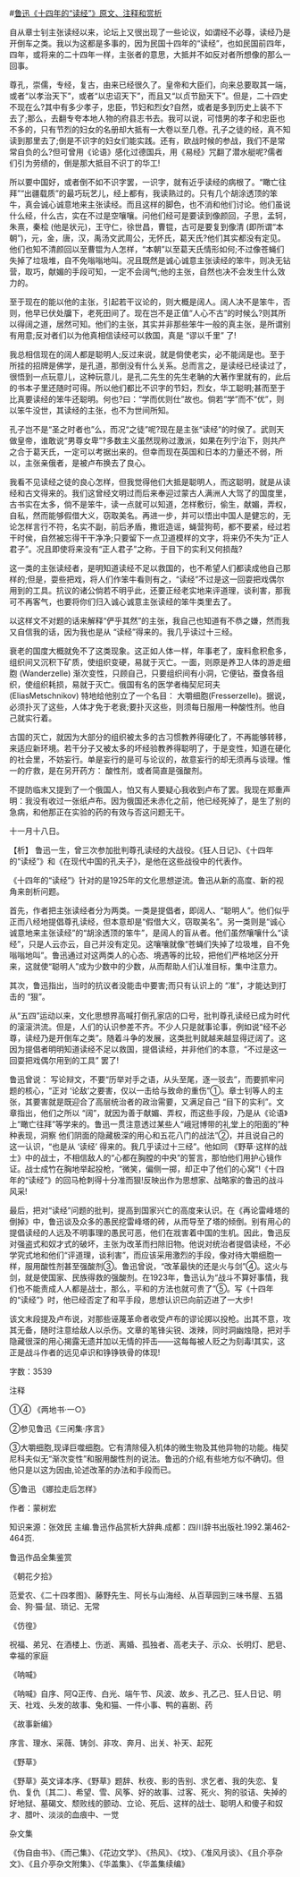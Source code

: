 #[鲁迅《十四年的“读经”》原文、注释和赏析](https://www.vrrw.net/wx/9554.html)

自从章士钊主张读经以来，论坛上又很出现了一些论议，如谓经不必尊，读经乃是开倒车之类。我以为这都是多事的，因为民国十四年的“读经”，也如民国前四年，四年，或将来的二十四年一样，主张者的意思，大抵并不如反对者所想像的那么一回事。

尊孔，崇儒，专经，复古，由来已经很久了。皇帝和大臣们，向来总要取其一端，或者“以孝治天下”，或者“以忠诏天下”，而且又“以贞节励天下”。但是，二十四史不现在么?其中有多少孝子，忠臣，节妇和烈女?自然，或者是多到历史上装不下去了;那么，去翻专夸本地人物的府县志书去。我可以说，可惜男的孝子和忠臣也不多的，只有节烈的妇女的名册却大抵有一大卷以至几卷。孔子之徒的经，真不知读到那里去了;倒是不识字的妇女们能实践。还有，欧战时候的参战，我们不是常常自负的么?但可曾用《论语》感化过德国兵，用《易经》咒翻了潜水艇呢?儒者们引为劳绩的，倒是那大抵目不识丁的华工!

所以要中国好，或者倒不如不识字罢，一识字，就有近乎读经的病根了。“瞰亡往拜”“出疆载质”的最巧玩艺儿，经上都有，我读熟过的。只有几个胡涂透顶的笨牛，真会诚心诚意地来主张读经。而且这样的脚色，也不消和他们讨论。他们虽说什么经，什么古，实在不过是空嚷嚷。问他们经可是要读到像颜回，子思，孟轲，朱熹，秦桧 (他是状元)，王守仁，徐世昌，曹锟，古可是要复到像清 (即所谓“本朝”)，元，金，唐，汉，禹汤文武周公，无怀氏，葛天氏?他们其实都没有定见。他们也知不清颜回以至曹锟为人怎样，“本朝”以至葛天氏情形如何;不过像苍蝇们失掉了垃圾堆，自不免嗡嗡地叫。况且既然是诚心诚意主张读经的笨牛，则决无钻营，取巧，献媚的手段可知，一定不会阔气;他的主张，自然也决不会发生什么效力的。

至于现在的能以他的主张，引起若干议论的，则大概是阔人。阔人决不是笨牛，否则，他早已伏处牖下，老死田间了。现在岂不是正值“人心不古”的时候么?则其所以得阔之道，居然可知。他们的主张，其实并非那些笨牛一般的真主张，是所谓别有用意;反对者们以为他真相信读经可以救国，真是 “谬以千里” 了!

我总相信现在的阔人都是聪明人;反过来说，就是倘使老实，必不能阔是也。至于所挂的招牌是佛学，是孔道，那倒没有什么关系。总而言之，是读经已经读过了，很悟到一点玩意儿，这种玩意儿，是孔二先生的先生老聃的大著作里就有的，此后的书本子里还随时可得。所以他们都比不识字的节妇，烈女，华工聪明;甚而至于比真要读经的笨牛还聪明。何也?曰：“学而优则仕”故也。倘若“学”而不“优”，则以笨牛没世，其读经的主张，也不为世间所知。

孔子岂不是“圣之时者也”么，而况“之徒”呢?现在是主张“读经”的时侯了。武则天做皇帝，谁敢说“男尊女卑”?多数主义虽然现称过激派，如果在列宁治下，则共产之合于葛天氏，一定可以考据出来的。但幸而现在英国和日本的力量还不弱，所以，主张亲俄者，是被卢布换去了良心。

我看不见读经之徒的良心怎样，但我觉得他们大抵是聪明人，而这聪明，就是从读经和古文得来的。我们这曾经文明过而后来奉迎过蒙古人满洲人大驾了的国度里，古书实在太多，倘不是笨牛，读一点就可以知道，怎样敷衍，偷生，献媚，弄权，自私，然而能够假借大义，窃取美名。再进一步，并可以悟出中国人是健忘的，无论怎样言行不符，名实不副，前后矛盾，撒诳造谣，蝇营狗苟，都不要紧，经过若干时侯，自然被忘得干干净净;只要留下一点卫道模样的文字，将来仍不失为“正人君子”。况且即使将来没有“正人君子”之称，于目下的实利又何损哉?

这一类的主张读经者，是明知道读经不足以救国的，也不希望人们都读成他自己那样的;但是，耍些把戏，将人们作笨牛看则有之，“读经”不过是这一回耍把戏偶尔用到的工具。抗议的诸公倘若不明乎此，还要正经老实地来评道理，谈利害，那我可不再客气，也要将你们归入诚心诚意主张读经的笨牛类里去了。

以这样文不对题的话来解释“俨乎其然”的主张，我自己也知道有不恭之嫌，然而我又自信我的话，因为我也是从 “读经”得来的。我几乎读过十三经。

衰老的国度大概就免不了这类现象。这正如人体一样，年事老了，废料愈积愈多，组织间又沉积下矿质，使组织变硬，易就于灭亡。一面，则原是养卫人体的游走细胞 (Wanderzelle) 渐次变性，只顾自己，只要组织间有小洞，它便钻，蚕食各组织，使组织耗损，易就于灭亡。俄国有名的医学者梅契尼珂夫 (EliasMetschnikov) 特地给他别立了一个名目： 大嚼细胞(Fresserzelle)。据说，必须扑灭了这些，人体才免于老衰;要扑灭这些，则须每日服用一种酸性剂。他自己就实行着。

古国的灭亡，就因为大部分的组织被太多的古习惯教养得硬化了，不再能够转移，来适应新环境。若干分子又被太多的坏经验教养得聪明了，于是变性，知道在硬化的社会里，不妨妄行。单是妄行的是可与论议的，故意妄行的却无须再与谈理。惟一的疗救，是在另开药方： 酸性剂，或者简直是强酸剂。

不提防临末又提到了一个俄国人，怕又有人要疑心我收到卢布了罢。我现在郑重声明：我没有收过一张纸卢布。因为俄国还未赤化之前，他已经死掉了，是生了别的急病，和他那正在实验的药的有效与否这问题无干。

十一月十八日。



【析】 鲁迅一生，曾三次参加批判尊孔读经的大战役。《狂人日记》、《十四年的“读经”》和《在现代中国的孔夫子》，是他在这些战役中的代表作。

《十四年的“读经”》针对的是1925年的文化思想逆流。鲁迅从新的高度、新的视角来剖析问题。

首先，作者把主张读经者分为两类。一类是提倡者，即阔人、“聪明人”。他们似乎正而八经地提倡尊孔读经，但本意却是“假借大义，窃取美名”。另一类则是“诚心诚意地来主张读经”的“胡涂透顶的笨牛”，是阔人的盲从者。他们虽然嚷嚷什么“读经”，只是人云亦云，自己并没有定见。这嚷嚷就像“苍蝇们失掉了垃圾堆，自不免嗡嗡地叫”。鲁迅通过对这两类人的心态、境遇等的比较，把他们严格地区分开来，这就使“聪明人”成为少数中的少数，从而帮助人们认准目标，集中注意力。

其次，鲁迅指出，当时的抗议者没能击中要害;而只有认识上的 “准”，才能达到打击的 “狠”。

从“五四”运动以来，文化思想界高喊打倒孔家店的口号，批判尊孔读经已成为时代的滚滚洪流。但是，人们的认识参差不齐。不少人只是就事论事，例如说“经不必尊，读经乃是开倒车之类”。随着斗争的发展，这类批判就越来越显得迂阔了。这因为提倡者明明知道读经不足以救国，提倡读经，并非他们的本意，“不过是这一回耍把戏偶尔用到的工具” 罢了!

鲁迅曾说： 写论辩文，不要“历举对手之语，从头至尾，逐一驳去”，而要抓牢问题的核心，“正对 ‘论敌’之要害，仅以一击给与致命的重伤”①。章士钊等人的主张，其要害就是既迎合了高层统治者的政治需要，又满足自己 “目下的实利”。文章指出，他们之所以 “阔”，就因为善于献媚、弄权，而这些手段，乃是从《论语》上“瞰亡往拜”等学来的。鲁迅一贯注意透过某些人“峨冠博带的礼堂上的阳面的”种种表现，洞察 他们阴面的隐藏极深的用心和五花八门的战法”②，并且说自己的这一认识，“也是从 ‘读经’ 得来的。我几乎读过十三经”。他如同 《野草·这样的战士》中的战士，不相信敌人的“心都在胸膛的中央”的誓言，那怕他们用护心镜作证。战士成竹在胸地举起投枪，“微笑，偏侧一掷，却正中了他们的心窝”!《十四年的“读经”》的回马枪刺得十分准而狠!反映出作为思想家、战略家的鲁迅的战斗风采!

最后，把对“读经”问题的批判，提高到国家兴亡的高度来认识。在《再论雷峰塔的倒掉》中，鲁迅谈及众多的愚民挖雷峰塔的砖，从而导至了塔的倾倒。别有用心的提倡读经的人远及不明事理的愚民可恶，他们在戕害着中国的生机。因此，鲁迅反对强盗式和奴才式的破坏，主张为改革而扫除旧物。他说对统治者提倡读经，不必学究式地和他们“评道理，谈利害”，而应该采用激烈的手段，像对待大嚼细胞一样，服用酸性剂甚至强酸剂③。鲁迅曾说，“改革最快的还是火与剑”④。这火与剑，就是使国家、民族得救的强酸剂。在1923年，鲁迅认为“战斗不算好事情，我们也不能责成人人都是战士，那么，平和的方法也就可贵了”⑤。写《十四年的“读经”》时，他已经否定了和平手段，思想认识已向前迈进了一大步!

该文末段提及卢布说，对那些诬蔑革命者收受卢布的谬论掷以投枪。出其不意，攻其无备，随时注意给敌人以杀伤。文章的笔锋尖锐、泼辣，同时洞幽烛隐，把对手隐藏很深的用心揭露无遗并加以无情的抨击——这每每被人贬之为刻毒!其实，这正是战斗作者的远见卓识和铮铮铁骨的体现!

字数：3539

注释

①④ 《两地书·一○》

②参见鲁迅《三闲集·序言》

③大嚼细胞,现译巨噬细胞。它有清除侵入机体的微生物及其他异物的功能。梅契尼科夫似无“渐次变性”和服用酸性剂的说法。鲁迅的介绍,有些地方似不确切。但他只是以这为因由,论述改革的办法和手段而已。

⑤鲁迅 《娜拉走后怎样》

作者：蒙树宏

知识来源：张效民 主编.鲁迅作品赏析大辞典.成都：四川辞书出版社.1992.第462-464页.

鲁迅作品全集鉴赏

《朝花夕拾》

范爱农、《二十四孝图》、藤野先生、阿长与山海经、从百草园到三味书屋、五猖会、狗·猫·鼠、琐记、无常

《仿徨》

祝福、弟兄、在酒楼上、伤逝、离婚、孤独者、高老夫子、示众、长明灯、肥皂、幸福的家庭

《呐喊》

《呐喊》自序、阿Q正传、白光、端午节、风波、故乡、孔乙己、狂人日记、明天、社戏、头发的故事、兔和猫、一件小事、鸭的喜剧、药

《故事新编》

序言、理水、采薇、铸剑、非攻、奔月、出关、补天、起死

《野草》

《野草》英文译本序、《野草》题辞、秋夜、影的告别、求乞者、我的失恋、复仇、复仇〔其二〕、希望、雪、风筝、好的故事、过客、死火、狗的驳诘、失掉的好地狱、墓碣文、颓败线的颤动、立论、死后、这样的战士、聪明人和傻子和奴才、腊叶、淡淡的血痕中、一觉

杂文集

《伪自由书》、《而己集》、《花边文学》、《热风》、《坟》、《准风月谈》、《且介亭杂文》、《且介亭杂文附集》、《华盖集》、《华盖集续编》


